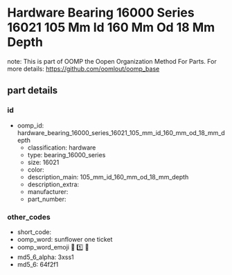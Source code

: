 # Hardware Bearing 16000 Series 16021 105 Mm Id 160 Mm Od 18 Mm Depth  

note: This is part of OOMP the Oopen Organization Method For Parts. For more details: https://github.com/oomlout/oomp_base

##  part details





### id
* oomp_id: hardware_bearing_16000_series_16021_105_mm_id_160_mm_od_18_mm_depth
  * classification: hardware
  * type: bearing_16000_series
  * size: 16021
  * color: 
  * description_main: 105_mm_id_160_mm_od_18_mm_depth
  * description_extra: 
  * manufacturer: 
  * part_number: 

### other_codes
* short_code: 
* oomp_word: sunflower one ticket
* oomp_word_emoji :sunflower: :one: :ticket:
* md5_6_alpha: 3xss1
* md5_6: 64f2f1